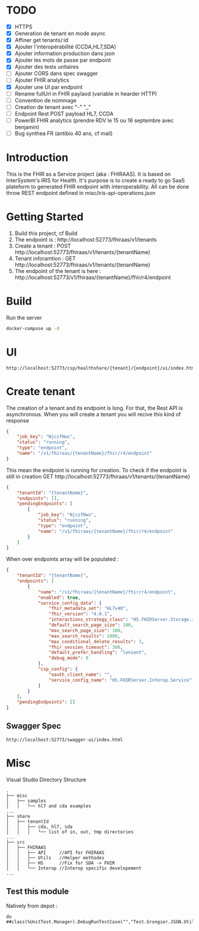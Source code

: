 # TODO 

- [x] HTTPS 
- [x] Generation de tenant en mode async
- [x] Affiner get tenants/:id
- [x] Ajouter l'interopérabilité (CCDA,HL7,SDA)
- [x] Ajouter information production dans json
- [x] Ajouter les mots de passe par endpoint <nomTenant><nomEndpoint>
- [x] Ajouter des tests unitaires
- [ ] Ajouter CORS dans spec swagger
- [ ] Ajouter FHIR analytics
- [x] Ajouter une UI par endpoint
- [ ] Rename fullUrl in FHIR paylaod (variable in hearder HTTP)
- [ ] Convention de nommage
- [ ] Creation de tenant avec "-" "_"
- [ ] Endpoint Rest POST payload HL7, CCDA
- [ ] PowerBI FHIR analytics (prendre RDV le 15 ou 16 septembre avec benjamin)
- [ ] Bug synthea FR (antibio 40 ans, cf mail)

# Introduction 
This is the FHIR as a Service project (aka : FHIRAAS). It is based on InterSystem's IRIS for Health.
It's purpose is to create a ready to go SaaS plateform to generated FHIR endpoint with interoperability.
All can be done throw REST endpoint defined in misc/iris-api-operations.json

# Getting Started
1. Build this project, cf Build
2. The endpoint is : http://localhost:52773/fhiraas/v1/tenants
3. Create a tenant : POST http://localhost:52773/fhiraas/v1/tenants/{tenantName}
4. Tenant inforamtion : GET http://localhost:52773/fhiraas/v1/tenants/{tenantName}
5. The endpoint of the tenant is here : http://localhost:52773/v1/fhiraas/{tenantName}/fhir/r4/endpoint

# Build 
Run the server

```sh
docker-compose up -d
```

# UI
```
http://localhost:52773/csp/healthshare/{tenant}/{endpoint}/ui/index.html
```

# Create tenant
The creation of a tenant and its endpoint is long.
For that, the Rest API is asynchronous.
When you will create a tenant you will recive this kind of response
```json
{
    "job_key": "NjczfHwx",
    "status": "running",
    "type": "endpoint",
    "name": "/v1/fhiraas/{tenantName}/fhir/r4/endpoint"
}
```
This mean the endpoint is running for creation.
To check if the endpoint is still in creation GET http://localhost:52773/fhiraas/v1/tenants/{tenantName}
```json
{
    "tenantId": "{tenantName}",
    "endpoints": [],
    "pendingEndpoints": [
        {
            "job_key": "NjczfHwx",
            "status": "running",
            "type": "endpoint",
            "name": "/v1/fhiraas/{tenantName}/fhir/r4/endpoint"
        }
    ]
}
```
When over endpoints array will be populated :
```json
{
    "tenantId": "{tenantName}",
    "endpoints": [
        {
            "name": "/v1/fhiraas/{tenantName}/fhir/r4/endpoint",
            "enabled": true,
            "service_config_data": {
                "fhir_metadata_set": "HL7v40",
                "fhir_version": "4.0.1",
                "interactions_strategy_class": "HS.FHIRServer.Storage.Json.InteractionsStrategy",
                "default_search_page_size": 100,
                "max_search_page_size": 100,
                "max_search_results": 1000,
                "max_conditional_delete_results": 3,
                "fhir_session_timeout": 300,
                "default_prefer_handling": "lenient",
                "debug_mode": 0
            },
            "csp_config": {
                "oauth_client_name": "",
                "service_config_name": "HS.FHIRServer.Interop.Service"
            }
        }
    ],
    "pendingEndpoints": []
}
```

## Swagger Spec 

```
http://localhost:52773/swagger-ui/index.html
```

# Misc
Visual Studio Directory Structure

```
.
├── misc
│   ├── samples
│   │   └── hl7 and cda examples
...
├── share
│   ├── tenantId
│   │   ├── cda, hl7, sda
│   │   │   └── list of in, out, tmp directories
...
├── src
│   ├── FHIRAAS
│   │   ├── API     //API for FHIRAAS
│   │   ├── Utils   //Helper methodes
│   │   ├── HS      //Fix for SDA -> FHIR
│   │   └── Interop //Interop specific developement
...
```

 ## Test this module
 
 Natively from depot :
 
 ```objectscript
 do ##class(%UnitTest.Manager).DebugRunTestCase("","Test.Grongier.JSON.Utils",,)
 ```

